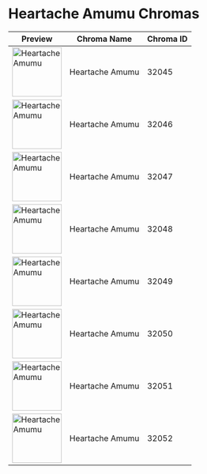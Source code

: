 # Heartache Amumu Chromas

| Preview | Chroma Name | Chroma ID |
|---|---|---|
| <img src='https://raw.communitydragon.org/latest/plugins/rcp-be-lol-game-data/global/default/v1/champion-chroma-images/32/32045.png' alt='Heartache Amumu' width='100'> | Heartache Amumu | 32045 |
| <img src='https://raw.communitydragon.org/latest/plugins/rcp-be-lol-game-data/global/default/v1/champion-chroma-images/32/32046.png' alt='Heartache Amumu' width='100'> | Heartache Amumu | 32046 |
| <img src='https://raw.communitydragon.org/latest/plugins/rcp-be-lol-game-data/global/default/v1/champion-chroma-images/32/32047.png' alt='Heartache Amumu' width='100'> | Heartache Amumu | 32047 |
| <img src='https://raw.communitydragon.org/latest/plugins/rcp-be-lol-game-data/global/default/v1/champion-chroma-images/32/32048.png' alt='Heartache Amumu' width='100'> | Heartache Amumu | 32048 |
| <img src='https://raw.communitydragon.org/latest/plugins/rcp-be-lol-game-data/global/default/v1/champion-chroma-images/32/32049.png' alt='Heartache Amumu' width='100'> | Heartache Amumu | 32049 |
| <img src='https://raw.communitydragon.org/latest/plugins/rcp-be-lol-game-data/global/default/v1/champion-chroma-images/32/32050.png' alt='Heartache Amumu' width='100'> | Heartache Amumu | 32050 |
| <img src='https://raw.communitydragon.org/latest/plugins/rcp-be-lol-game-data/global/default/v1/champion-chroma-images/32/32051.png' alt='Heartache Amumu' width='100'> | Heartache Amumu | 32051 |
| <img src='https://raw.communitydragon.org/latest/plugins/rcp-be-lol-game-data/global/default/v1/champion-chroma-images/32/32052.png' alt='Heartache Amumu' width='100'> | Heartache Amumu | 32052 |
